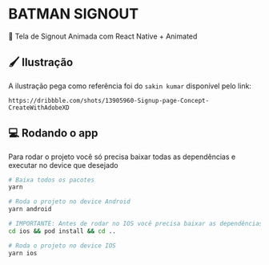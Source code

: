 # BATMAN SIGNOUT

📜 Tela de Signout Animada com React Native + Animated

## 🖌 Ilustração

A ilustração pega como referência foi do `sakin kumar` disponível pelo link:

```
https://dribbble.com/shots/13905960-Signup-page-Concept-CreateWithAdobeXD
```

## 💻 Rodando o app

Para rodar o projeto você só precisa baixar todas as dependências e executar no device que desejado

```sh
# Baixa todos os pacotes
yarn

# Roda o projeto no device Android
yarn android

# IMPORTANTE: Antes de rodar no IOS você precisa baixar as dependências do PRODFILE
cd ios && pod install && cd ..

# Roda o projeto no device IOS
yarn ios
```
